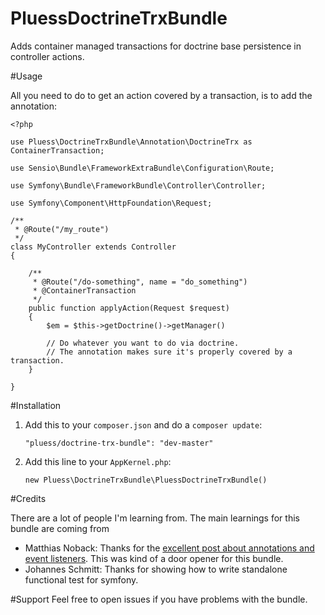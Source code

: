 PluessDoctrineTrxBundle
=======================

Adds container managed transactions for doctrine base persistence in controller actions.

#Usage

All you need to do to get an action covered by a transaction, is to add the annotation:

	<?php
	
	use Pluess\DoctrineTrxBundle\Annotation\DoctrineTrx as ContainerTransaction;
	
	use Sensio\Bundle\FrameworkExtraBundle\Configuration\Route;
	
	use Symfony\Bundle\FrameworkBundle\Controller\Controller;
	
	use Symfony\Component\HttpFoundation\Request;
	
	/**
	 * @Route("/my_route")
	 */
	class MyController extends Controller
	{
	
	    /**
	     * @Route("/do-something", name = "do_something")
	     * @ContainerTransaction
	     */
	    public function applyAction(Request $request)
	    {
	    	$em = $this->getDoctrine()->getManager()
	    	
	    	// Do whatever you want to do via doctrine.
	    	// The annotation makes sure it's properly covered by a transaction.
	    }
	    
	}

#Installation

1. Add this to your `composer.json` and do a `composer update`:
  
	   "pluess/doctrine-trx-bundle": "dev-master"

2. Add this line to your `AppKernel.php`:

       new Pluess\DoctrineTrxBundle\PluessDoctrineTrxBundle()
       
#Credits

There are a lot of people I'm learning from. The main learnings for this bundle are coming from

* Matthias Noback: Thanks for the [excellent post about annotations and event listeners](http://php-and-symfony.matthiasnoback.nl/2012/12/prevent-controller-execution-with-annotations-and-return-a-custom-response/). This was kind of a door opener for this bundle.
* Johannes Schmitt: Thanks for showing how to write standalone functional test for symfony.

#Support
Feel free to open issues if you have problems with the bundle.

